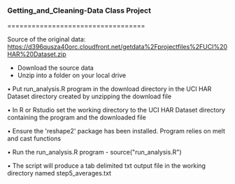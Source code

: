 ### Getting_and_Cleaning-Data Class Project
==================================

Source of the original data: https://d396qusza40orc.cloudfront.net/getdata%2Fprojectfiles%2FUCI%20HAR%20Dataset.zip 
   * Download the source data
   * Unzip into a folder on your local drive


• Put run_analysis.R program in the download directory in the UCI HAR Dataset directory created by unzipping the download file

• In R or Rstudio set the working directory to the UCI HAR Dataset directory containing the program and the downloaded file

• Ensure the 'reshape2' package has been installed.  Program relies on melt and cast functions

• Run the run_analysis.R program - source("run_analysis.R")

• The script will produce a tab delimited txt output file in the working directory named step5_averages.txt









